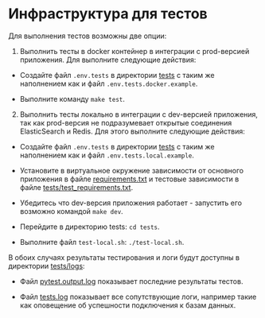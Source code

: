 # Инфраструктура для тестов

Для выполнения тестов возможны две опции:

1. Выполнить тесты в docker контейнер в интеграции с prod-версией приложения. Для выполните следующие действия:

- Создайте файл `.env.tests` в директории [tests](/tests) с таким же наполнением как и файл `.env.tests.docker.example`.

- Выполните команду `make test`.

2. Выполнить тесты локально в интеграции с dev-версией приложения, так как prod-версия не подразумевает открытые соединения ElasticSearch и Redis. Для этого выполните следующие действия:

- Создайте файл `.env.tests` в директории [tests](/tests) с таким же наполнением как и файл `.env.tests.local.example`.

- Установите в виртуальное окружение зависимости от основного приложения в файле [requirements.txt](/requirements.txt) и тестовые зависимости в файле [tests/test_requirements.txt](/tests/test_requirements.txt).

- Убедитесь что dev-версия приложения работает - запустить его возможно командой `make dev`.

- Перейдите в директорию tests: `cd tests`.

- Выполните файл `test-local.sh`:  `./test-local.sh`.

В обоих случаях результаты тестирования и логи будут доступны в директории [tests/logs](/tests/logs/):

- Файл [pytest.output.log](/tests/logs/pytest.output.log) показывает последние результаты тестов.

- Файл [tests.log](/tests/logs/tests.log) показывает все сопутствующие логи, например такие как оповещение об успешности подключения к базам данных.